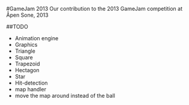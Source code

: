 #GameJam 2013
Our contribution to the 2013 GameJam competition at Åpen Sone, 2013

##TODO

- Animation engine  
- Graphics  
 - Triangle  
 - Square  
 - Trapezoid  
 - Hectagon  
 - Star
- Hit-detection  
- map handler  
 - move the map around instead of the ball  
 